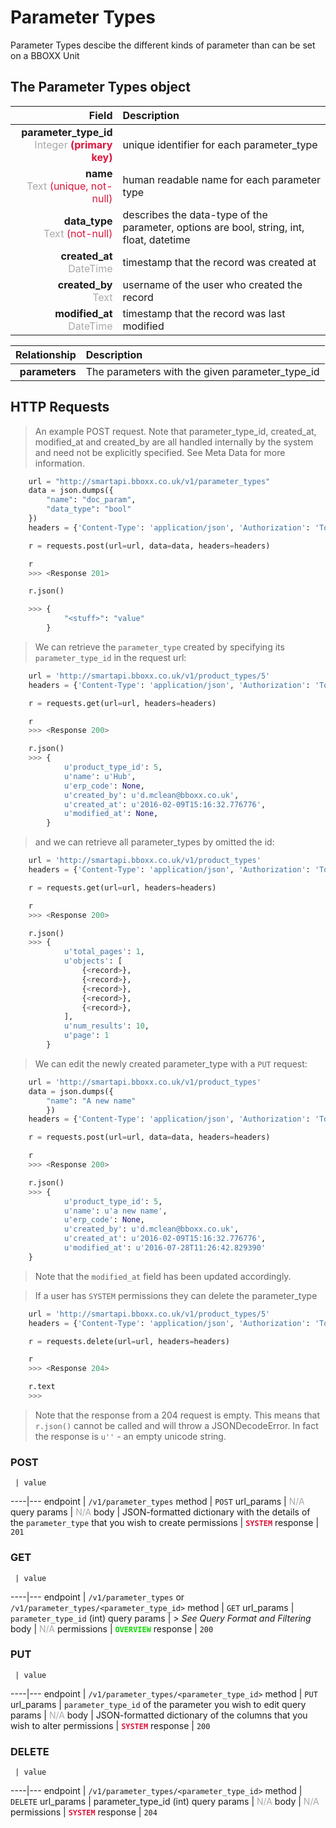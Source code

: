 # Parameter Types
Parameter Types descibe the different kinds of parameter than can be set on a BBOXX Unit

## The Parameter Types object

Field | Description
------:|:------------
__parameter_type_id__ <br><font color="DarkGray">Integer</font> <font color="Crimson">__(primary key)__</font> | unique identifier for each parameter_type
__name__ <br><font color="DarkGray">Text</font> <font color="Crimson">(unique, not-null)</font> | human readable name for each parameter type
__data_type__ <br><font color="DarkGray">Text</font> <font color="Crimson">(not-null)</font> | describes the data-type of the parameter, options are bool, string, int, float, datetime
__created_at__  <br><font color="DarkGray">DateTime</font> | timestamp that the record was created at
__created_by__  <br><font color="DarkGray">Text</font>| username of the user who created the record
__modified_at__ <br><font color="DarkGray">DateTime</font>| timestamp that the record was last modified

Relationship | Description
-------------:|:------------
__parameters__ | The parameters with the given parameter_type_id

## HTTP Requests
> An example POST request. Note that parameter_type_id, created_at, modified_at and created_by are all handled internally by the system and need not be explicitly specified. See Meta Data for more  information.

```python
    url = "http://smartapi.bboxx.co.uk/v1/parameter_types"
    data = json.dumps({
        "name": "doc_param",
        "data_type": "bool"
    })
    headers = {'Content-Type': 'application/json', 'Authorization': 'Token token=' + <valid_token>}

    r = requests.post(url=url, data=data, headers=headers)

    r
    >>> <Response 201>

    r.json()

    >>> {
            "<stuff>": "value"
        }
```

> We can retrieve the `parameter_type` created by specifying its `parameter_type_id` in the request url:

```python
    url = 'http://smartapi.bboxx.co.uk/v1/product_types/5'
    headers = {'Content-Type': 'application/json', 'Authorization': 'Token token=' + A_VALID_TOKEN}

    r = requests.get(url=url, headers=headers)

    r
    >>> <Response 200>

    r.json()
    >>> {
            u'product_type_id': 5,
            u'name': u'Hub',
            u'erp_code': None,
            u'created_by': u'd.mclean@bboxx.co.uk',
            u'created_at': u'2016-02-09T15:16:32.776776',
            u'modified_at': None,
        }
```

> and we can retrieve all parameter_types by omitted the id:

```python
    url = 'http://smartapi.bboxx.co.uk/v1/product_types'
    headers = {'Content-Type': 'application/json', 'Authorization': 'Token token=' + A_VALID_TOKEN}

    r = requests.get(url=url, headers=headers)

    r
    >>> <Response 200>

    r.json()
    >>> {
            u'total_pages': 1,
            u'objects': [
                {<record>},
                {<record>},
                {<record>},
                {<record>},
                {<record>},
            ],
            u'num_results': 10,
            u'page': 1
        }
```

> We can edit the newly created parameter_type with a `PUT` request:

```python
    url = 'http://smartapi.bboxx.co.uk/v1/product_types'
    data = json.dumps({
        "name": "A new name"
        })
    headers = {'Content-Type': 'application/json', 'Authorization': 'Token token=' + A_VALID_TOKEN}

    r = requests.post(url=url, data=data, headers=headers)

    r
    >>> <Response 200>

    r.json()
    >>> {
            u'product_type_id': 5,
            u'name': u'a new name',
            u'erp_code': None,
            u'created_by': u'd.mclean@bboxx.co.uk',
            u'created_at': u'2016-02-09T15:16:32.776776',
            u'modified_at': u'2016-07-28T11:26:42.829390'
    }
```
> Note that the `modified_at` field has been updated accordingly.

> If a user has `SYSTEM` permissions they can delete the parameter_type

```python
    url = 'http://smartapi.bboxx.co.uk/v1/product_types/5'
    headers = {'Content-Type': 'application/json', 'Authorization': 'Token token=' + A_VALID_TOKEN}

    r = requests.delete(url=url, headers=headers)

    r
    >>> <Response 204>

    r.text
    >>>
```
> Note that the response from a 204 request is empty. This means that `r.json()` cannot be called and will throw a JSONDecodeError. In fact the response is `u''` - an empty unicode string.


### POST
     | value
 ----|---
endpoint | `/v1/parameter_types`
method | `POST`
url_params | <font color="DarkGray">N/A</font>
query params | <font color="DarkGray">N/A</font>
body | JSON-formatted dictionary with the details of the `parameter_type` that you wish to create
permissions | <font color="Crimson">__`SYSTEM`__</font>
response | `201`

### GET
     | value
 ----|---
endpoint | `/v1/parameter_types` or `/v1/parameter_types/<parameter_type_id>`
method | `GET`
url_params | `parameter_type_id` (int)
query params | *> See Query Format and Filtering*
body | <font color="DarkGray">N/A</font>
permissions | <font color="Jade">__`OVERVIEW`__</font>
response | `200`

### PUT
     | value
 ----|---
endpoint | `/v1/parameter_types/<parameter_type_id>`
method | `PUT`
url_params | `parameter_type_id` of the parameter you wish to edit
query params | <font color="DarkGray">N/A</font>
body | JSON-formatted dictionary of the columns that you wish to alter
permissions | <font color="Crimson">__`SYSTEM`__</font>
response | `200`

### DELETE
     | value
 ----|---
endpoint | `/v1/parameter_types/<parameter_type_id>`
method | `DELETE`
url_params | parameter_type_id (int)
query params | <font color="DarkGray">N/A</font>
body | <font color="DarkGray">N/A</font>
permissions | <font color="Crimson">__`SYSTEM`__</font>
response | `204`

